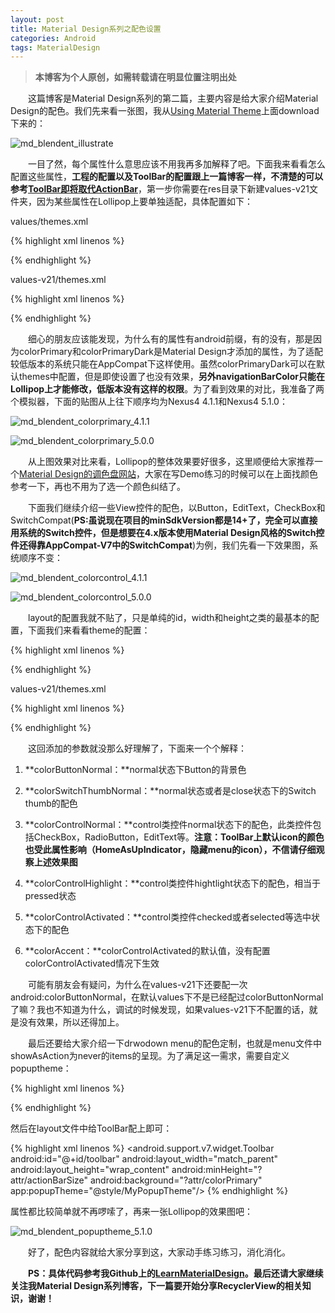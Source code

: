 ```yaml
---
layout: post
title: Material Design系列之配色设置
categories: Android
tags: MaterialDesign
---
```


> **本博客为个人原创，如需转载请在明显位置注明出处**

&emsp;&emsp;这篇博客是Material Design系列的第二篇，主要内容是给大家介绍Material Design的配色。我们先来看一张图，我从[Using Material Theme](http://developer.android.com/training/material/theme.html)上面download下来的：

![md_blendent_illustrate](/images/md_blendent_illustrate.png)

&emsp;&emsp;一目了然，每个属性什么意思应该不用我再多加解释了吧。下面我来看看怎么配置这些属性，**工程的配置以及ToolBar的配置跟上一篇博客一样，不清楚的可以参考[ToolBar即将取代ActionBar](http://willclub.me/toolbar/)**，第一步你需要在res目录下新建values-v21文件夹，因为某些属性在Lollipop上要单独适配，具体配置如下：

values/themes.xml

{% highlight xml linenos %}
<resources>
  <!-- Base application theme. -->
  <style name="AppTheme.Base" parent="Theme.AppCompat">
    <!-- Customize your theme here. -->
    <item name="windowActionBar">false</item>
    <item name="android:windowNoTitle">true</item>
    <!-- Material Design setup-->
    <item name="colorPrimary">@color/theme_color_primary</item>
    <item name="colorPrimaryDark">@color/theme_color_primary_dark</item>
    <item name="android:textColorPrimary">@color/theme_text_color_primary</item>
    <item name="android:windowBackground">@color/white</item>
  </style>

  <style name="AppTheme" parent="AppTheme.Base">
  </style>
</resources>
{% endhighlight %}

values-v21/themes.xml

{% highlight xml linenos %}
<resources>
  <style name="AppTheme" parent="AppTheme.Base">
    <item name="android:navigationBarColor">@color/theme_color_primary</item>
  </style>
</resources>
{% endhighlight %}

&emsp;&emsp;细心的朋友应该能发现，为什么有的属性有android前缀，有的没有，那是因为colorPrimary和colorPrimaryDark是Material Design才添加的属性，为了适配较低版本的系统只能在AppCompat下这样使用。虽然colorPrimaryDark可以在默认themes中配置，但是即使设置了也没有效果，**另外navigationBarColor只能在Lollipop上才能修改，低版本没有这样的权限**。为了看到效果的对比，我准备了两个模拟器，下面的贴图从上往下顺序均为Nexus4 4.1.1和Nexus4 5.1.0：

![md_blendent_colorprimary_4.1.1](/images/md_blendent_colorprimary_4.1.1.png)

![md_blendent_colorprimary_5.0.0](/images/md_blendent_colorprimary_5.1.0.png)

&emsp;&emsp;从上图效果对比来看，Lollipop的整体效果要好很多，这里顺便给大家推荐一个[Material Design的调色盘网站](http://www.materialpalette.com/)，大家在写Demo练习的时候可以在上面找颜色参考一下，再也不用为了选一个颜色纠结了。

&emsp;&emsp;下面我们继续介绍一些View控件的配色，以Button，EditText，CheckBox和SwitchCompat(**PS:虽说现在项目的minSdkVersion都是14+了，完全可以直接用系统的Switch控件，但是想要在4.x版本使用Material Design风格的Switch控件还得靠AppCompat-V7中的SwitchCompat**)为例，我们先看一下效果图，系统顺序不变：

![md_blendent_colorcontrol_4.1.1](/images/md_blendent_colorcontrol_4.1.1.png)

![md_blendent_colorcontrol_5.0.0](/images/md_blendent_colorcontrol_5.1.0.png)

&emsp;&emsp;layout的配置我就不贴了，只是单纯的id，width和height之类的最基本的配置，下面我们来看看theme的配置：

{% highlight xml linenos %}
<resources>
  <!-- Base application theme. -->
  <style name="AppTheme.Base" parent="Theme.AppCompat">
    <!-- Other setup ...... -->
    <!-- Color control setup-->
    <item name="colorControlNormal">@color/theme_color_control_normal</item>
    <item name="colorControlHighlight">@color/theme_color_control_highlight</item>
    <!--<item name="colorControlActivated">@color/theme_color_control_activated</item>-->
    <item name="colorAccent">@color/theme_color_accent</item>
    <item name="colorSwitchThumbNormal">@color/theme_color_control_normal</item>
  </style>

  <style name="AppTheme" parent="AppTheme.Base">
    <item name="colorButtonNormal">@color/theme_color_accent</item>
  </style>
</resources>
{% endhighlight %}

values-v21/themes.xml

{% highlight xml linenos %}
<resources>
  <style name="AppTheme" parent="AppTheme.Base">
    <!-- navigationBar setup ...... -->
    <item name="android:colorButtonNormal">@color/theme_color_accent</item>
  </style>
</resources>
{% endhighlight %}

&emsp;&emsp;这回添加的参数就没那么好理解了，下面来一个个解释：

1. **colorButtonNormal：**normal状态下Button的背景色

2. **colorSwitchThumbNormal：**normal状态或者是close状态下的Switch thumb的配色

3. **colorControlNormal：**control类控件normal状态下的配色，此类控件包括CheckBox，RadioButton，EditText等。**注意：ToolBar上默认icon的颜色也受此属性影响（HomeAsUpIndicator，隐藏menu的icon），不信请仔细观察上述效果图**

4. **colorControlHighlight：**control类控件hightlight状态下的配色，相当于pressed状态

5. **colorControlActivated：**control类控件checked或者selected等选中状态下的配色

6. **colorAccent：**colorControlActivated的默认值，没有配置colorControlActivated情况下生效

&emsp;&emsp;可能有朋友会有疑问，为什么在values-v21下还要配一次android:colorButtonNormal，在默认values下不是已经配过colorButtonNormal了嘛？我也不知道为什么，调试的时候发现，如果values-v21下不配置的话，就是没有效果，所以还得加上。

&emsp;&emsp;最后还要给大家介绍一下drwodown menu的配色定制，也就是menu文件中showAsAction为never的items的呈现。为了满足这一需求，需要自定义popuptheme：

{% highlight xml linenos %}
<style name="MyPopupTheme" parent="Base.ThemeOverlay.AppCompat.Light">
  <item name="android:textColor">@color/white</item>
  <item name="android:colorBackground">@color/theme_color_primary</item>
</style>
{% endhighlight %}

然后在layout文件中给ToolBar配上即可：

{% highlight xml linenos %}
<android.support.v7.widget.Toolbar
  android:id="@+id/toolbar"
  android:layout_width="match_parent"
  android:layout_height="wrap_content"
  android:minHeight="?attr/actionBarSize"
  android:background="?attr/colorPrimary"
  app:popupTheme="@style/MyPopupTheme"/>
{% endhighlight %}

属性都比较简单就不再啰嗦了，再来一张Lollipop的效果图吧：

![md_blendent_popuptheme_5.1.0](/images/md_blendent_popuptheme_5.1.0.png)

&emsp;&emsp;好了，配色内容就给大家分享到这，大家动手练习练习，消化消化。

**&emsp;&emsp;PS：具体代码参考我Github上的[LearnMaterialDesign](https://github.com/willmo1987/LearnMaterialDesign)。最后还请大家继续关注我Material Design系列博客，下一篇要开始分享RecyclerView的相关知识，谢谢！**

